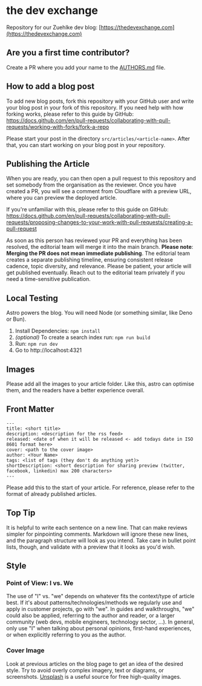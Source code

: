 # the dev exchange

Repository for our Zuehlke dev blog: [https://thedevexchange.com](https://thedevexchange.com)

## Are you a first time contributor?

Create a PR where you add your name to the [AUTHORS.md](./AUTHORS.md) file.

## How to add a blog post

To add new blog posts, fork this repository with your GitHub user and write your blog post in your fork of this repository.
If you need help with how forking works, please refer to this guide by GitHub: https://docs.github.com/en/pull-requests/collaborating-with-pull-requests/working-with-forks/fork-a-repo

Please start your post in the directory `src/articles/<article-name>`.
After that, you can start working on your blog post in your repository.

## Publishing the Article

When you are ready, you can then open a pull request to this repository and set somebody from the organisation as the reviewer.
Once you have created a PR, you will see a comment from Cloudflare with a preview URL, where you can preview the deployed article.

If you're unfamiliar with this, please refer to this guide on GitHub: https://docs.github.com/en/pull-requests/collaborating-with-pull-requests/proposing-changes-to-your-work-with-pull-requests/creating-a-pull-request

As soon as this person has reviewed your PR and everything has been resolved, the editorial team will merge it into the main branch.
**Please note**: **Merging the PR does not mean immediate publishing**.
The editorial team creates a separate publishing timeline, ensuring consistent release cadence, topic diversity, and relevance.
Please be patient, your article will get published eventually.
Reach out to the editorial team privately if you need a time-sensitive publication.

## Local Testing

Astro powers the blog.
You will need Node (or something similar, like Deno or Bun).

1. Install Dependencies: `npm install`
2. *(optional)* To create a search index run: `npm run build`
3. Run: `npm run dev`
4. Go to http://localhost:4321

## Images

Please add all the images to your article folder.
Like this, astro can optimise them, and the readers have a better experience overall.

## Front Matter

```
---
title: <short title>
description: <description for the rss feed>
released: <date of when it will be released <- add todays date in ISO 8601 format here>
cover: <path to the cover image>
author: <Your Name>
tags: <list of tags (they don't do anything yet)>
shortDescription: <short description for sharing preview (twitter, facebook, linkedin) max 200 characters>
---
```

Please add this to the start of your article. For reference, please refer to the format of already published articles.

## Top Tip

It is helpful to write each sentence on a new line.
That can make reviews simpler for pinpointing comments.
Markdown will ignore these new lines, and the paragraph structure will look as you intend.
Take care in bullet point lists, though, and validate with a preview that it looks as you'd wish.

## Style

### Point of View: I vs. We

The use of "I" vs. "we" depends on whatever fits the context/type of article best.
If it's about patterns/technologies/methods we regularly use and apply in customer projects, go with "we".
In guides and walkthroughs, "we" could also be applied, referring to the author and reader, or a larger community (web devs, mobile engineers, technology sector, …).
In general, only use "I" when talking about personal opinions, first-hand experiences, or when explicitly referring to you as the author.

### Cover Image

Look at previous articles on the blog page to get an idea of the desired style.
Try to avoid overly complex imagery, text or diagrams, or screenshots.
[Unsplash](https://unsplash.com) is a useful source for free high-quality images.
